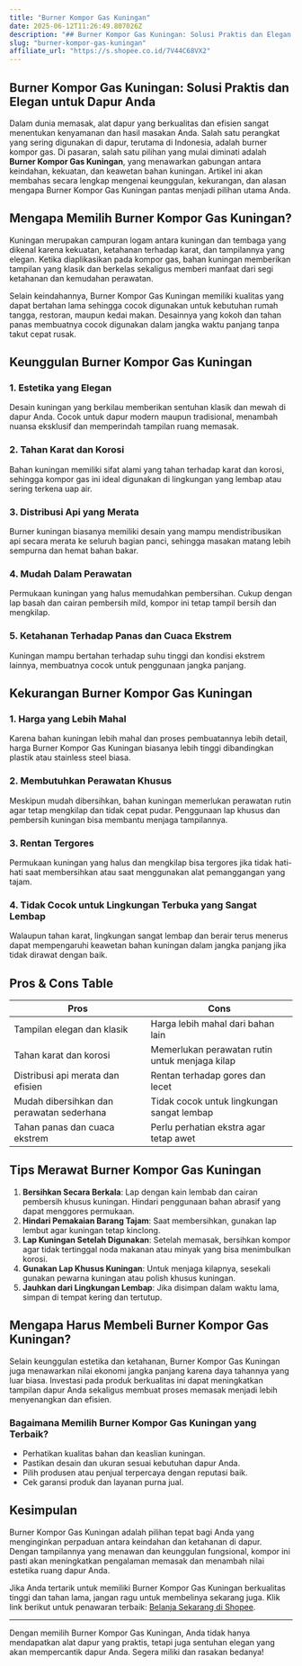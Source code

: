 ```yaml
---
title: "Burner Kompor Gas Kuningan"
date: 2025-06-12T11:26:49.807026Z
description: "## Burner Kompor Gas Kuningan: Solusi Praktis dan Elegan untuk Dapur Anda..."
slug: "burner-kompor-gas-kuningan"
affiliate_url: "https://s.shopee.co.id/7V44C68VX2"
---
```

## Burner Kompor Gas Kuningan: Solusi Praktis dan Elegan untuk Dapur Anda

Dalam dunia memasak, alat dapur yang berkualitas dan efisien sangat menentukan kenyamanan dan hasil masakan Anda. Salah satu perangkat yang sering digunakan di dapur, terutama di Indonesia, adalah burner kompor gas. Di pasaran, salah satu pilihan yang mulai diminati adalah **Burner Kompor Gas Kuningan**, yang menawarkan gabungan antara keindahan, kekuatan, dan keawetan bahan kuningan. Artikel ini akan membahas secara lengkap mengenai keunggulan, kekurangan, dan alasan mengapa Burner Kompor Gas Kuningan pantas menjadi pilihan utama Anda.

## Mengapa Memilih Burner Kompor Gas Kuningan?

Kuningan merupakan campuran logam antara kuningan dan tembaga yang dikenal karena kekuatan, ketahanan terhadap karat, dan tampilannya yang elegan. Ketika diaplikasikan pada kompor gas, bahan kuningan memberikan tampilan yang klasik dan berkelas sekaligus memberi manfaat dari segi ketahanan dan kemudahan perawatan.

Selain keindahannya, Burner Kompor Gas Kuningan memiliki kualitas yang dapat bertahan lama sehingga cocok digunakan untuk kebutuhan rumah tangga, restoran, maupun kedai makan. Desainnya yang kokoh dan tahan panas membuatnya cocok digunakan dalam jangka waktu panjang tanpa takut cepat rusak.

## Keunggulan Burner Kompor Gas Kuningan

### 1. Estetika yang Elegan
Desain kuningan yang berkilau memberikan sentuhan klasik dan mewah di dapur Anda. Cocok untuk dapur modern maupun tradisional, menambah nuansa eksklusif dan memperindah tampilan ruang memasak.

### 2. Tahan Karat dan Korosi
Bahan kuningan memiliki sifat alami yang tahan terhadap karat dan korosi, sehingga kompor gas ini ideal digunakan di lingkungan yang lembap atau sering terkena uap air.

### 3. Distribusi Api yang Merata
Burner kuningan biasanya memiliki desain yang mampu mendistribusikan api secara merata ke seluruh bagian panci, sehingga masakan matang lebih sempurna dan hemat bahan bakar.

### 4. Mudah Dalam Perawatan
Permukaan kuningan yang halus memudahkan pembersihan. Cukup dengan lap basah dan cairan pembersih mild, kompor ini tetap tampil bersih dan mengkilap.

### 5. Ketahanan Terhadap Panas dan Cuaca Ekstrem
Kuningan mampu bertahan terhadap suhu tinggi dan kondisi ekstrem lainnya, membuatnya cocok untuk penggunaan jangka panjang.

## Kekurangan Burner Kompor Gas Kuningan

### 1. Harga yang Lebih Mahal
Karena bahan kuningan lebih mahal dan proses pembuatannya lebih detail, harga Burner Kompor Gas Kuningan biasanya lebih tinggi dibandingkan plastik atau stainless steel biasa.

### 2. Membutuhkan Perawatan Khusus
Meskipun mudah dibersihkan, bahan kuningan memerlukan perawatan rutin agar tetap mengkilap dan tidak cepat pudar. Penggunaan lap khusus dan pembersih kuningan bisa membantu menjaga tampilannya.

### 3. Rentan Tergores
Permukaan kuningan yang halus dan mengkilap bisa tergores jika tidak hati-hati saat membersihkan atau saat menggunakan alat pemanggangan yang tajam.

### 4. Tidak Cocok untuk Lingkungan Terbuka yang Sangat Lembap
Walaupun tahan karat, lingkungan sangat lembap dan berair terus menerus dapat mempengaruhi keawetan bahan kuningan dalam jangka panjang jika tidak dirawat dengan baik.

## Pros & Cons Table

| Pros                                              | Cons                                                 |
|---------------------------------------------------|------------------------------------------------------|
| Tampilan elegan dan klasik                        | Harga lebih mahal dari bahan lain                   |
| Tahan karat dan korosi                            | Memerlukan perawatan rutin untuk menjaga kilap  |
| Distribusi api merata dan efisien                | Rentan terhadap gores dan lecet                     |
| Mudah dibersihkan dan perawatan sederhana       | Tidak cocok untuk lingkungan sangat lembap        |
| Tahan panas dan cuaca ekstrem                     | Perlu perhatian ekstra agar tetap awet            |

## Tips Merawat Burner Kompor Gas Kuningan

1. **Bersihkan Secara Berkala**: Lap dengan kain lembab dan cairan pembersih khusus kuningan. Hindari penggunaan bahan abrasif yang dapat menggores permukaan.
2. **Hindari Pemakaian Barang Tajam**: Saat membersihkan, gunakan lap lembut agar kuningan tetap kinclong.
3. **Lap Kuningan Setelah Digunakan**: Setelah memasak, bersihkan kompor agar tidak tertinggal noda makanan atau minyak yang bisa menimbulkan korosi.
4. **Gunakan Lap Khusus Kuningan**: Untuk menjaga kilapnya, sesekali gunakan pewarna kuningan atau polish khusus kuningan.
5. **Jauhkan dari Lingkungan Lembap**: Jika disimpan dalam waktu lama, simpan di tempat kering dan tertutup.

## Mengapa Harus Membeli Burner Kompor Gas Kuningan?

Selain keunggulan estetika dan ketahanan, Burner Kompor Gas Kuningan juga menawarkan nilai ekonomi jangka panjang karena daya tahannya yang luar biasa. Investasi pada produk berkualitas ini dapat meningkatkan tampilan dapur Anda sekaligus membuat proses memasak menjadi lebih menyenangkan dan efisien.

### Bagaimana Memilih Burner Kompor Gas Kuningan yang Terbaik?

- Perhatikan kualitas bahan dan keaslian kuningan.
- Pastikan desain dan ukuran sesuai kebutuhan dapur Anda.
- Pilih produsen atau penjual terpercaya dengan reputasi baik.
- Cek garansi produk dan layanan purna jual.

## Kesimpulan

Burner Kompor Gas Kuningan adalah pilihan tepat bagi Anda yang menginginkan perpaduan antara keindahan dan ketahanan di dapur. Dengan tampilannya yang menawan dan keunggulan fungsional, kompor ini pasti akan meningkatkan pengalaman memasak dan menambah nilai estetika ruang dapur Anda.

Jika Anda tertarik untuk memiliki Burner Kompor Gas Kuningan berkualitas tinggi dan tahan lama, jangan ragu untuk membelinya sekarang juga. Klik link berikut untuk penawaran terbaik: [Belanja Sekarang di Shopee](https://s.shopee.co.id/7V44C68VX2).

---

Dengan memilih Burner Kompor Gas Kuningan, Anda tidak hanya mendapatkan alat dapur yang praktis, tetapi juga sentuhan elegan yang akan mempercantik dapur Anda. Segera miliki dan rasakan bedanya!
